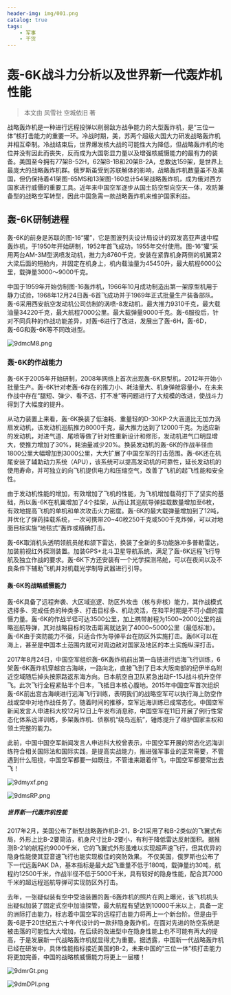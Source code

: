 ```yaml
---
header-img: img/001.png
catalog: true
tags:
    - 军事
    - 干货
---
```


# 轰-6K战斗力分析以及世界新一代轰炸机性能 
> 本文由 风雪社 空城依旧 著

战略轰炸机是一种进行远程投弹以削弱敌方战争能力的大型轰炸机，是“三位一体”核打击能力的重要一环。冷战时期，美，苏两个超级大国大力研发战略轰炸机并相互牵制。冷战结束后，世界爆发核大战的可能性大为降低，但战略轰炸机的地位并没有因此而丧失，反而成为大国彰显力量以及增强核威慑能力的最有力的装备。美国至今拥有77架B-52H，62架B-1B和20架B-2A，总数达159架，是世界上最庞大的战略轰炸机群。俄罗斯虽受到苏联解体的影响，战略轰炸机数量虽不及美国，但仍保持着41架图-65MS和13架图-160总计54架战略轰炸机，成为俄对西方国家进行威慑的重要工具。近年来中国空军逐步从国土防空型向空天一体，攻防兼备型的战略空军转型，因此中国急需一款战略轰炸机来维护国家利益。

## 轰-6K研制进程 

轰-6K的前身是苏联的图-16“獾”，它是图波列夫设计局设计的双发高亚声速中程轰炸机，于1950年开始研制，1952年首飞成功，1955年交付使用。图-16“獾”采用两台AM-3M型涡喷发动机，推力为8760千克，安装在紧靠机身两侧的机翼第2大梁后面的短舱内，并固定在机身上，机内载油量为45450升，最大航程6000公里，载弹量3000～9000千克。

中国于1959年开始仿制图-16轰炸机，1966年10月成功制造出第一架原型机用于静力试验，1968年12月24日轰-6首飞成功并于1969年正式批量生产装备部队。轰-6采用西安航空发动机公司仿制的涡喷-8发动机，最大推力9310千克，最大载油量34220千克，最大航程7000公里。最大载弹量9000千克。轰-6服役后，针对不同兵种的作战功能差异，对轰-6进行了改进，发展出了轰-6H，轰-6D，轰-6G和轰-6K等不同改进型。

![9dmcM8.png](https://s1.ax1x.com/2018/02/25/9dmcM8.png)

### 轰-6K的作战能力 

轰-6K于2005年开始研制，2008年网络上首次出现轰-6K原型机，2012年开始小批量生产。轰-6K针对老轰-6存在的推力小、耗油量大、机身弹舱容量小，在未来作战中存在“腿短、弹少、看不远、打不准”等问题进行了大规模的改进，使战斗力得到了大幅度的提升。

从动力装置上来看，轰-6K换装了低油耗、重量轻的D-30KP-2大涵道比无加力涡扇发动机，该发动机巡航推力8000千克，最大推力达到了12000千克。为适应新的发动机，对进气道、尾喷等做了针对性重新设计和修形，发动机进气口明显增大，使推力增加了30%，耗油量减少20%。换装发动机的轰-6K的作战半径由1800公里大幅增加到3000公里，大大扩展了中国空军的打击范围。轰-6K还在机尾安装了辅助动力系统（APU），该系统可以提高发动机的可靠性，延长发动机的使用寿命，并可独立的向飞机提供电力和压缩空气，改善了飞机的起飞性能和安全性。

由于发动机性能的增加，有效增加了飞机的性能，为飞机增加载荷打下了坚实的基础，所以轰-6K在机翼增加了4个挂架，从而让其巡航导弹挂载数量增加至6枚，有效地提高飞机的单机和单次攻击火力密度。轰-6K的最大载弹量增加到了12吨，并优化了弹药挂载系统，一次可携带20~40枚250千克或500千克炸弹，可以对地面目标实施“地毯式”轰炸或精确打击。

轰-6K取消机头透明领航员舱和颌下雷达，换装了全新的多功能脉冲多普勒雷达，加装前视红外探测装置。加装GPS+北斗卫星导航系统，满足了轰-6K远程飞行导航及独立作战的要求。轰-6K下方还安装有一个光学探测吊舱，可以在夜间以及不良条件下辅助飞机并对机载光学制导武器进行引导。

#### 轰-6K的战略威慑能力

轰-6K具备了远程奔袭、大区域巡逻、防区外攻击（核与非核）能力，其作战模式选择多、完成任务的种类多、打击目标多、机动灵活，在和平时期是不可小觑的震慑力量。轰-6K的作战半径可达3500公里，加上携带射程为1500~2000公里的战略巡航导弹，其对战略目标的攻击距离就达到了4000~5000公里（最低标准）。轰-6K由于突防能力不强，只适合作为导弹平台在防区外实施打击。轰6K可以在海上，甚至是中国本土范围内就可对周边敌对国家及地区的本土实施纵深打击。

2017年8月24日，中国空军组织轰-6K轰炸机前出第一岛链进行远海飞行训练，6架轰-6K轰炸机穿越宫古海峡，一路向北，直接飞到了日本大阪南部的纪伊半岛附近空域随后掉头按原路返东海方向。日本航空自卫队紧急出动F-15J战斗机升空伴飞。此次飞行全程紧贴半个日本，飞抵日本核心腹地。2015年中国空军首次组织轰-6K前出宫古海峡进行远海飞行训练，表明我们的战略空军可以执行海上防空作战或空中对地作战任务了。随着时间的推移，空军远海训练已成常态化。中国空军新闻发言人申进科大校12月12日上午发布消息称，中国空军在11日开展了例行性常态化体系远洋训练，多架轰炸机、侦察机“绕岛巡航”，锤炼提升了维护国家主权和领土完整的能力。

此前，中国中国空军新闻发言人申进科大校曾表示，中国空军开展的常态化远海训练符合相关国际法和国际实践，是提高实战能力，推进强军事业的正常需要，不管遇到什么阻挠，中国空军都要一如既往，不管谁来跟着伴飞，中国空军都要常出去飞！

![9dmyxf.png](https://s1.ax1x.com/2018/02/25/9dmyxf.png)

![9dmsRP.png](https://s1.ax1x.com/2018/02/25/9dmsRP.png)

##### 世界新一代轰炸机性能 

2017年2月，美国公布了新型战略轰炸机B-21，B-21采用了和B-2类似的飞翼式布局，外形上比B-2要简洁，机身尺寸比B-2要小，有利于降低雷达反射面积。据推测B-21的航程约9000千米，它的飞翼式外形虽难以实现超声速飞行，但其优异的隐身性能使其亚音速飞行也能实现极佳的突防效果。
不仅美国，俄罗斯也公布了下一代远轰PAK DA，基本指标是最大起飞重量不低于180吨，载弹量约30吨，航程约12500千米，作战半径不低于5000千米，具有较好的隐身性能，配合其7000千米的超远程巡航导弹可实现防区外打击。

去年，一张疑似装有空中受油装置的轰-6轰炸机的照片在网上曝光，该飞机机头出疑似加装了固定式空中加油探管，最大航程有望达到10000千米以上，具备一定的洲际打击能力，标志着中国空军的远程打击能力将再上一个新台阶。但是由于轰-6是于20世纪五六十年代设计的一款非隐身轰炸机，在面对先进的防空系统是被击落的可能性大大增加，在后续的改进型中在隐身性能上也不可能有再大的提高，于是发展新一代战略轰炸机就显得尤为重要。据透露，中国新一代战略轰炸机已经在研发中，具体性能指标接近美国的B-2，未来中国的“三位一体”核打击能力将更加完善，中国的战略核威慑能力将更上一层楼！

![9dmrGt.png](https://s1.ax1x.com/2018/02/25/9dmrGt.png)

![9dmDPI.png](https://s1.ax1x.com/2018/02/25/9dmDPI.png)
